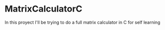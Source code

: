 # MatrixCalculatorC
In this proyect I'll be trying to do a full matrix calculator in C for self learning
